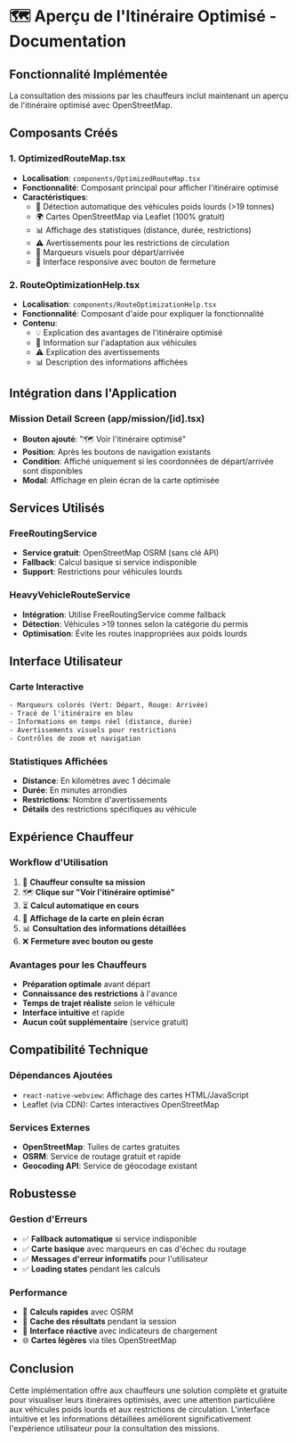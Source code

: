 # 🗺️ Aperçu de l'Itinéraire Optimisé - Documentation

## Fonctionnalité Implémentée

La consultation des missions par les chauffeurs inclut maintenant un aperçu de l'itinéraire optimisé avec OpenStreetMap.

## Composants Créés

### 1. OptimizedRouteMap.tsx
- **Localisation**: `components/OptimizedRouteMap.tsx`
- **Fonctionnalité**: Composant principal pour afficher l'itinéraire optimisé
- **Caractéristiques**:
  - 🚛 Détection automatique des véhicules poids lourds (>19 tonnes)
  - 🌍 Cartes OpenStreetMap via Leaflet (100% gratuit)
  - 📊 Affichage des statistiques (distance, durée, restrictions)
  - ⚠️ Avertissements pour les restrictions de circulation
  - 🎯 Marqueurs visuels pour départ/arrivée
  - 📱 Interface responsive avec bouton de fermeture

### 2. RouteOptimizationHelp.tsx
- **Localisation**: `components/RouteOptimizationHelp.tsx`
- **Fonctionnalité**: Composant d'aide pour expliquer la fonctionnalité
- **Contenu**:
  - 💡 Explication des avantages de l'itinéraire optimisé
  - 🚛 Information sur l'adaptation aux véhicules
  - ⚠️ Explication des avertissements
  - 📊 Description des informations affichées

## Intégration dans l'Application

### Mission Detail Screen (app/mission/[id].tsx)
- **Bouton ajouté**: "🗺️ Voir l'itinéraire optimisé"
- **Position**: Après les boutons de navigation existants
- **Condition**: Affiché uniquement si les coordonnées de départ/arrivée sont disponibles
- **Modal**: Affichage en plein écran de la carte optimisée

## Services Utilisés

### FreeRoutingService
- **Service gratuit**: OpenStreetMap OSRM (sans clé API)
- **Fallback**: Calcul basique si service indisponible
- **Support**: Restrictions pour véhicules lourds

### HeavyVehicleRouteService
- **Intégration**: Utilise FreeRoutingService comme fallback
- **Détection**: Véhicules >19 tonnes selon la catégorie du permis
- **Optimisation**: Évite les routes inappropriées aux poids lourds

## Interface Utilisateur

### Carte Interactive
```html
- Marqueurs colorés (Vert: Départ, Rouge: Arrivée)
- Tracé de l'itinéraire en bleu
- Informations en temps réel (distance, durée)
- Avertissements visuels pour restrictions
- Contrôles de zoom et navigation
```

### Statistiques Affichées
- **Distance**: En kilomètres avec 1 décimale
- **Durée**: En minutes arrondies
- **Restrictions**: Nombre d'avertissements
- **Détails** des restrictions spécifiques au véhicule

## Expérience Chauffeur

### Workflow d'Utilisation
1. 👤 **Chauffeur consulte sa mission**
2. 🗺️ **Clique sur "Voir l'itinéraire optimisé"**
3. ⏳ **Calcul automatique en cours**
4. 📱 **Affichage de la carte en plein écran**
5. 📊 **Consultation des informations détaillées**
6. ❌ **Fermeture avec bouton ou geste**

### Avantages pour les Chauffeurs
- **Préparation optimale** avant départ
- **Connaissance des restrictions** à l'avance
- **Temps de trajet réaliste** selon le véhicule
- **Interface intuitive** et rapide
- **Aucun coût supplémentaire** (service gratuit)

## Compatibilité Technique

### Dépendances Ajoutées
- `react-native-webview`: Affichage des cartes HTML/JavaScript
- Leaflet (via CDN): Cartes interactives OpenStreetMap

### Services Externes
- **OpenStreetMap**: Tuiles de cartes gratuites
- **OSRM**: Service de routage gratuit et rapide
- **Geocoding API**: Service de géocodage existant

## Robustesse

### Gestion d'Erreurs
- ✅ **Fallback automatique** si service indisponible
- ✅ **Carte basique** avec marqueurs en cas d'échec du routage
- ✅ **Messages d'erreur informatifs** pour l'utilisateur
- ✅ **Loading states** pendant les calculs

### Performance
- 🚀 **Calculs rapides** avec OSRM
- 💾 **Cache des résultats** pendant la session
- 📱 **Interface réactive** avec indicateurs de chargement
- 🌐 **Cartes légères** via tiles OpenStreetMap

## Conclusion

Cette implémentation offre aux chauffeurs une solution complète et gratuite pour visualiser leurs itinéraires optimisés, avec une attention particulière aux véhicules poids lourds et aux restrictions de circulation. L'interface intuitive et les informations détaillées améliorent significativement l'expérience utilisateur pour la consultation des missions.